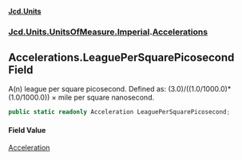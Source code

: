 #### [Jcd.Units](index.md 'index')
### [Jcd.Units.UnitsOfMeasure.Imperial](Jcd.Units.UnitsOfMeasure.Imperial.md 'Jcd.Units.UnitsOfMeasure.Imperial').[Accelerations](Accelerations.md 'Jcd.Units.UnitsOfMeasure.Imperial.Accelerations')

## Accelerations.LeaguePerSquarePicosecond Field

A(n) league per square picosecond. Defined as: (3.0)/((1.0/1000.0)*(1.0/1000.0)) × mile per square nanosecond.

```csharp
public static readonly Acceleration LeaguePerSquarePicosecond;
```

#### Field Value
[Acceleration](Acceleration.md 'Jcd.Units.UnitTypes.Acceleration')